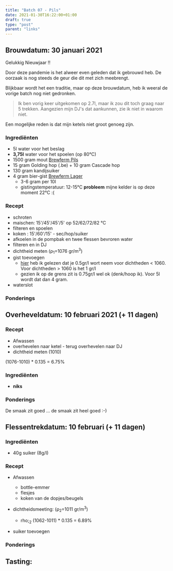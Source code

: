 ```yaml
---
title: "Batch 07 - Pils"
date: 2021-01-30T16:22:00+01:00
draft: true
type: "post"
parent: "links"
---
```


## <i class="fa fa-filter fa-flip-vertical" aria-hidden="true"></i> Brouwdatum: 30 januari 2021

Gelukkig Nieuwjaar !!

Door deze pandemie is het alweer even geleden dat ik gebrouwd heb. De oorzaak is nog steeds de geur die dit met zich meebrengt.

Blijkbaar wordt het een traditie, maar op deze brouwdatum, heb ik weeral de vorige batch nog niet gedronken.

> Ik ben vorig keer uitgekomen op 2.7l, maar ik zou dit toch graag naar 5 trekken. Aangezien mijn DJ's dat aankunnen, zie ik niet in waarom niet.

Een mogelijke reden is dat mijn ketels niet groot genoeg zijn.

<div class="containerH">
  <div class="columnH brew">

### Ingrediënten

* 5l water voor het beslag
* **3,75l** water voor het spoelen (op 80°C)
* 1500 gram mout [Brewferm Pils](https://www.brouwland.com/en/our-products/brewing/malts-and-flakes/brewferm/d/barley-malt-brewferm-pils-3-ebc-5-kg)
* 15 gram Golding hop (.be) + 10 gram Cascade hop
* 130 gram kandijsuiker
* 4 gram bier-gist [Brewferm Lager](https://www.brouwland.com/nl/onze-producten/bierbereiding/biergisten/brewferm-korrelgisten/d/biergist-brewferm-lager-12-gr)
  * 3-6 gram per 10l
  * gistingstemperatuur: 12-15°C **probleem** mijne kelder is op deze moment 22°C :(
  </div>
  <div class="columnH brew">

### Recept
* schroten
* maischen: 15'/45'/45'/5' op 52/62/72/82 °C
* filteren en spoelen
* koken : 15'/60'/15' - sec/hop/suiker
* afkoelen in de pompbak en twee flessen bevroren water
* filteren en in DJ
* dichtheid meten (&rho;<sub>1</sub>=1076 gr/m<sup>3</sup>)
* gist toevoegen
  * [hier](https://www.hobbybrouwen.nl/brouwko2.html) heb ik gelezen dat je 0.5gr/l wort neem voor dichtheden < 1060. Voor dichtheden > 1060 is het 1 gr/l
  * gezien ik op de grens zit is 0.75gr/l wel ok (denk/hoop ik). Voor 5l wordt dat dan 4 gram.
* waterslot
  </div>
</div>


### Ponderings



<!---------------------------------------------------------------------------->
## <i class="fa fa-magnet fa-flip-vertical" aria-hidden="true"></i> Overheveldatum: 10 februari 2021 (+ 11 dagen)

<div class="containerH">
  <div class="columnH">

### Recept
* Afwassen
* overhevelen naar ketel - terug overhevelen naar DJ
* dichtheid meten (1010)

(1076-1010) * 0.135 = 6.75%
  </div>
  <div class="columnH">

### Ingrediënten

* **niks**

  </div>
</div>

### Ponderings
De smaak zit goed ... de smaak zit heel goed :-)


## <i class="fa fa-flask" aria-hidden="true"></i> Flessentrekdatum: 10 februari (+ 11 dagen)


<div class="containerH">
  <div class="columnH brew">

### Ingrediënten

* 40g suiker (8g/l)


  </div> 
  <div class="columnH brew">

### Recept
* Afwassen
  * bottle-emmer
  * flesjes
  * koken van de dopjes/beugels
* dichtheidsmeeting: (&rho;<sub>2</sub>=1011 gr/m<sup>3</sup>)
  * rho;<sub>2</sub> (1062-1011) * 0.135 = 6.89%
* suiker toevoegen

  </div>
</div>

### Ponderings


## <i class="fa fa-beer" aria-hidden="true"></i> Tasting: 
